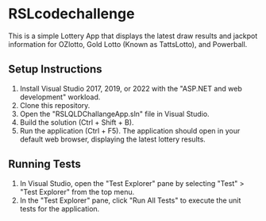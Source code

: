 # RSLcodechallenge

This is a simple Lottery App that displays the latest draw results and jackpot information for OZlotto, Gold Lotto (Known as TattsLotto), and Powerball.

## Setup Instructions

1. Install Visual Studio 2017, 2019, or 2022 with the "ASP.NET and web development" workload.
2. Clone this repository.
3. Open the "RSLQLDChallangeApp.sln" file in Visual Studio.
4. Build the solution (Ctrl + Shift + B).
5. Run the application (Ctrl + F5). The application should open in your default web browser, displaying the latest lottery results.

## Running Tests

1. In Visual Studio, open the "Test Explorer" pane by selecting "Test" > "Test Explorer" from the top menu.
2. In the "Test Explorer" pane, click "Run All Tests" to execute the unit tests for the application.

